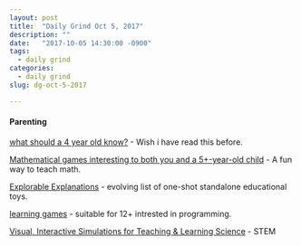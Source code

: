 ```yaml
---
layout: post
title:  "Daily Grind Oct 5, 2017"
description: ""
date:   "2017-10-05 14:30:00 -0900"
tags:
  - daily grind
categories:
  - daily grind
slug: dg-oct-5-2017

---
```




#### Parenting ####

[what should a 4 year old know?](https://magicalchildhood.wordpress.com/2010/08/31/what-should-a-4-year-old-know/) - Wish i have read this before.

[Mathematical games interesting to both you and a 5+-year-old child](https://mathoverflow.net/questions/281447/mathematical-games-interesting-to-both-you-and-a-5-year-old-child) - A fun way to teach math.

[Explorable Explanations](http://ideonexus.github.io/Explorable-Explanations/) - evolving list of one-shot standalone educational toys.

[learning games](https://www.redblobgames.com/) - suitable for 12+ intrested in programming.

[Visual, Interactive Simulations for Teaching & Learning Science](http://mw.concord.org/nextgen/)  - STEM 
